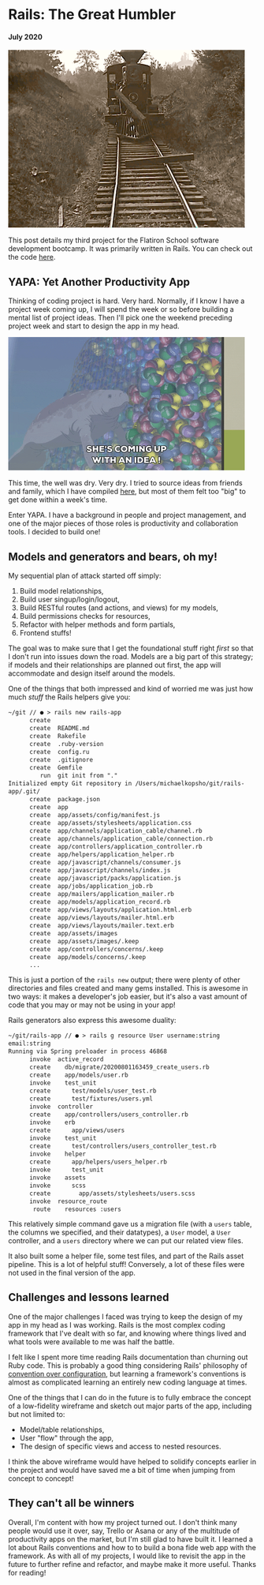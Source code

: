# Rails: The Great Humbler
#### July 2020

![me_irl](../images/rails/buster_keaton_rails.gif)

This post details my third project for the Flatiron School software development bootcamp. It was primarily written in Rails. You can check out the code [here](https://github.com/mkopsho/yapa).

## YAPA: Yet Another Productivity App

Thinking of coding project is hard. Very hard. Normally, if I know I have a project week coming up, I will spend the week or so before building a mental list of project ideas. Then I'll pick one the weekend preceding project week and start to design the app in my head.

![also_me_irl](../images/rails/idea_manatee.gif)

This time, the well was dry. Very dry. I tried to source ideas from friends and family, which I have compiled [here](https://trello.com/b/ID33C6vC/code-project-ideas), but most of them felt too "big" to get done within a week's time.

Enter YAPA. I have a background in people and project management, and one of the major pieces of those roles is productivity and collaboration tools. I decided to build one!

## Models and generators and bears, oh my!

My sequential plan of attack started off simply:
1. Build model relationships,
2. Build user singup/login/logout,
3. Build RESTful routes (and actions, and views) for my models,
4. Build permissions checks for resources,
5. Refactor with helper methods and form partials,
6. Frontend stuffs!

The goal was to make sure that I get the foundational stuff right *first* so that I don't run into issues down the road. Models are a big part of this strategy; if models and their relationships are planned out first, the app will accommodate and design itself around the models.

One of the things that both impressed and kind of worried me was just how much *stuff* the Rails helpers give you:

```
~/git // ● > rails new rails-app
      create  
      create  README.md
      create  Rakefile
      create  .ruby-version
      create  config.ru
      create  .gitignore
      create  Gemfile
         run  git init from "."
Initialized empty Git repository in /Users/michaelkopsho/git/rails-app/.git/
      create  package.json
      create  app
      create  app/assets/config/manifest.js
      create  app/assets/stylesheets/application.css
      create  app/channels/application_cable/channel.rb
      create  app/channels/application_cable/connection.rb
      create  app/controllers/application_controller.rb
      create  app/helpers/application_helper.rb
      create  app/javascript/channels/consumer.js
      create  app/javascript/channels/index.js
      create  app/javascript/packs/application.js
      create  app/jobs/application_job.rb
      create  app/mailers/application_mailer.rb
      create  app/models/application_record.rb
      create  app/views/layouts/application.html.erb
      create  app/views/layouts/mailer.html.erb
      create  app/views/layouts/mailer.text.erb
      create  app/assets/images
      create  app/assets/images/.keep
      create  app/controllers/concerns/.keep
      create  app/models/concerns/.keep
      ...
```

This is just a portion of the `rails new` output; there were plenty of other directories and files created and many gems installed. This is awesome in two ways: it makes a developer's job easier, but it's also a vast amount of code that you may or may not be using in your app! 

Rails generators also express this awesome duality:
```
~/git/rails-app // ● > rails g resource User username:string email:string
Running via Spring preloader in process 46868
      invoke  active_record
      create    db/migrate/20200801163459_create_users.rb
      create    app/models/user.rb
      invoke    test_unit
      create      test/models/user_test.rb
      create      test/fixtures/users.yml
      invoke  controller
      create    app/controllers/users_controller.rb
      invoke    erb
      create      app/views/users
      invoke    test_unit
      create      test/controllers/users_controller_test.rb
      invoke    helper
      create      app/helpers/users_helper.rb
      invoke      test_unit
      invoke    assets
      invoke      scss
      create        app/assets/stylesheets/users.scss
      invoke  resource_route
       route    resources :users
```

This relatively simple command gave us a migration file (with a `users` table, the columns we specified, and their datatypes), a `User` model, a `User` controller, and a `users` directory where we can put our related view files.

It also built some a helper file, some test files, and part of the Rails asset pipeline. This is a lot of helpful stuff! Conversely, a lot of these files were not used in the final version of the app.

## Challenges and lessons learned

One of the major challenges I faced was trying to keep the design of my app in my head as I was working. Rails is the most complex coding framework that I've dealt with so far, and knowing where things lived and what tools were available to me was half the battle. 

I felt like I spent more time reading Rails documentation than churning out Ruby code. This is probably a good thing considering Rails' philosophy of [convention over configuration](https://en.wikipedia.org/wiki/Convention_over_configuration), but learning a framework's conventions is almost as complicated learning an entirely new coding language at times.

One of the things that I can do in the future is to fully embrace the concept of a low-fidelity wireframe and sketch out major parts of the app, including but not limited to:
* Model/table relationships,
* User "flow" through the app,
* The design of specific views and access to nested resources.

I think the above wireframe would have helped to solidify concepts earlier in the project and would have saved me a bit of time when jumping from concept to concept!

## They can't all be winners

Overall, I'm content with how my project turned out. I don't think many people would use it over, say, Trello or Asana or any of the multitude of productivity apps on the market, but I'm still glad to have built it. I learned a lot about Rails conventions and how to to build a bona fide web app with the framework. As with all of my projects, I would like to revisit the app in the future to further refine and refactor, and maybe make it more useful. Thanks for reading!